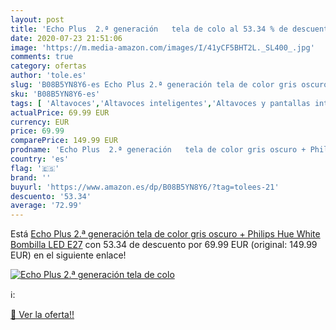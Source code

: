 ```yaml
---
layout: post
title: 'Echo Plus  2.ª generación   tela de colo al 53.34 % de descuento'
date: 2020-07-23 21:51:06
image: 'https://m.media-amazon.com/images/I/41yCF5BHT2L._SL400_.jpg'
comments: true
category: ofertas
author: 'tole.es'
slug: 'B08B5YN8Y6-es Echo Plus 2.ª generación tela de color gris oscuro +...'
sku: 'B08B5YN8Y6-es'
tags: [ 'Altavoces','Altavoces inteligentes','Altavoces y pantallas inteligentes Echo','Dispositivos Amazon','Dispositivos Amazon y Accesorios','Electrónica','Equipos de audio y Hi-Fi','Pantallas inteligentes','TV, vídeo y home cinema','Televisores','hue','philips', ]
actualPrice: 69.99 EUR
currency: EUR
price: 69.99
comparePrice: 149.99 EUR
prodname: 'Echo Plus  2.ª generación   tela de color gris oscuro + Philips Hue White Bombilla LED E27'
country: 'es'
flag: '🇪🇸'
brand: ''
buyurl: 'https://www.amazon.es/dp/B08B5YN8Y6/?tag=tolees-21'
descuento: '53.34'
average: '72.99'
---
```


Está [Echo Plus  2.ª generación   tela de color gris oscuro + Philips Hue White Bombilla LED E27](https://www.amazon.es/dp/B08B5YN8Y6/?tag=tolees-21) con 53.34 de descuento por 69.99 EUR (original: 149.99 EUR) en el siguiente enlace!

[![Echo Plus  2.ª generación   tela de colo](https://m.media-amazon.com/images/I/41yCF5BHT2L._SL400_.jpg)](https://www.amazon.es/dp/B08B5YN8Y6/?tag=tolees-21)

ℹ️:


[🛒 Ver la oferta!!](https://www.amazon.es/dp/B08B5YN8Y6/?tag=tolees-21)
